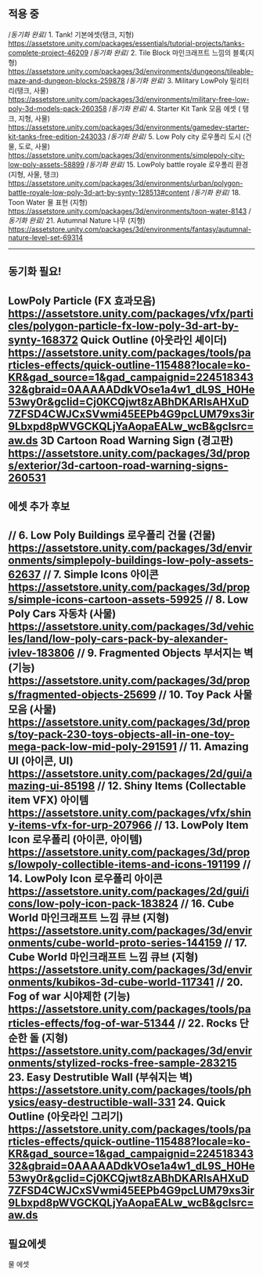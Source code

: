 ## 적용 중

/*동기화 완료*/ 1. Tank! 기본에셋(탱크, 지형) https://assetstore.unity.com/packages/essentials/tutorial-projects/tanks-complete-project-46209
/*동기화 완료*/ 2. Tile Block 마인크래프트 느낌의 블록(지형) https://assetstore.unity.com/packages/3d/environments/dungeons/tileable-maze-and-dungeon-blocks-259878
/*동기화 완료*/ 3. Military LowPoly 밀리터리(탱크, 사물) https://assetstore.unity.com/packages/3d/environments/military-free-low-poly-3d-models-pack-260358
/*동기화 완료*/ 4. Starter Kit Tank 모음 에셋 ( 탱크, 지형, 사물) https://assetstore.unity.com/packages/3d/environments/gamedev-starter-kit-tanks-free-edition-243033
/*동기화 완료*/ 5. Low Poly city 로우폴리 도시 (건물, 도로, 사물) https://assetstore.unity.com/packages/3d/environments/simplepoly-city-low-poly-assets-58899
/*동기화 완료*/ 15. LowPoly battle royale 로우폴리 환경 (지형, 사물, 탱크) https://assetstore.unity.com/packages/3d/environments/urban/polygon-battle-royale-low-poly-3d-art-by-synty-128513#content
/*동기화 완료*/ 18. Toon Water 물 표현 (지형) https://assetstore.unity.com/packages/3d/environments/toon-water-8143
/*동기화 완료*/ 21. Autumnal Nature 나무 (지형) https://assetstore.unity.com/packages/3d/environments/fantasy/autumnal-nature-level-set-69314


---

## 동기화 필요!
LowPoly Particle (FX 효과모음) https://assetstore.unity.com/packages/vfx/particles/polygon-particle-fx-low-poly-3d-art-by-synty-168372
Quick Outline (아웃라인 셰이더) https://assetstore.unity.com/packages/tools/particles-effects/quick-outline-115488?locale=ko-KR&gad_source=1&gad_campaignid=22451834332&gbraid=0AAAAADdkVOse1a4w1_dL9S_H0He53wy0r&gclid=Cj0KCQjwt8zABhDKARIsAHXuD7ZFSD4CWJCxSVwmi45EEPb4G9pcLUM79xs3ir9Lbxpd8pWVGCKQLjYaAopaEALw_wcB&gclsrc=aw.ds
3D Cartoon Road Warning Sign (경고판) https://assetstore.unity.com/packages/3d/props/exterior/3d-cartoon-road-warning-signs-260531
---

## 에셋 추가 후보

// 6. Low Poly Buildings 로우폴리 건물 (건물) https://assetstore.unity.com/packages/3d/environments/simplepoly-buildings-low-poly-assets-62637
// 7. Simple Icons 아이콘 https://assetstore.unity.com/packages/3d/props/simple-icons-cartoon-assets-59925
// 8. Low Poly Cars 자동차 (사물) https://assetstore.unity.com/packages/3d/vehicles/land/low-poly-cars-pack-by-alexander-ivlev-183806
// 9. Fragmented Objects 부서지는 벽(기능) https://assetstore.unity.com/packages/3d/props/fragmented-objects-25699
// 10. Toy Pack 사물 모음 (사물) https://assetstore.unity.com/packages/3d/props/toy-pack-230-toys-objects-all-in-one-toy-mega-pack-low-mid-poly-291591
// 11. Amazing UI (아이콘, UI) https://assetstore.unity.com/packages/2d/gui/amazing-ui-85198
// 12. Shiny Items (Collectable item VFX) 아이템 https://assetstore.unity.com/packages/vfx/shiny-items-vfx-for-urp-207966
// 13. LowPoly Item Icon 로우폴리 (아이콘, 아이템) https://assetstore.unity.com/packages/3d/props/lowpoly-collectible-items-and-icons-191199
// 14. LowPoly Icon 로우폴리 아이콘 https://assetstore.unity.com/packages/2d/gui/icons/low-poly-icon-pack-183824
// 16. Cube World 마인크래프트 느낌 큐브 (지형) https://assetstore.unity.com/packages/3d/environments/cube-world-proto-series-144159
// 17. Cube World 마인크래프트 느낌 큐브 (지형) https://assetstore.unity.com/packages/3d/environments/kubikos-3d-cube-world-117341
// 20. Fog of war 시야제한 (기능) https://assetstore.unity.com/packages/tools/particles-effects/fog-of-war-51344
// 22. Rocks 단순한 돌 (지형) https://assetstore.unity.com/packages/3d/environments/stylized-rocks-free-sample-283215
 23. Easy Destrutible Wall (부숴지는 벽) https://assetstore.unity.com/packages/tools/physics/easy-destructible-wall-331
 24. Quick Outline (아웃라인 그리기) https://assetstore.unity.com/packages/tools/particles-effects/quick-outline-115488?locale=ko-KR&gad_source=1&gad_campaignid=22451834332&gbraid=0AAAAADdkVOse1a4w1_dL9S_H0He53wy0r&gclid=Cj0KCQjwt8zABhDKARIsAHXuD7ZFSD4CWJCxSVwmi45EEPb4G9pcLUM79xs3ir9Lbxpd8pWVGCKQLjYaAopaEALw_wcB&gclsrc=aw.ds
---

## 필요에셋

물 에셋
